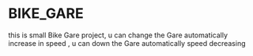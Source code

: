 # BIKE_GARE
this is small Bike Gare project, u can change the Gare automatically increase in speed , u can down the Gare automatically speed decreasing

